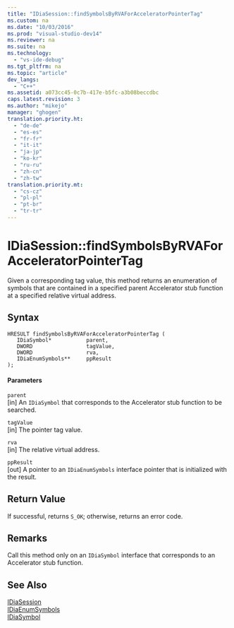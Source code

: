 ```yaml
---
title: "IDiaSession::findSymbolsByRVAForAcceleratorPointerTag"
ms.custom: na
ms.date: "10/03/2016"
ms.prod: "visual-studio-dev14"
ms.reviewer: na
ms.suite: na
ms.technology: 
  - "vs-ide-debug"
ms.tgt_pltfrm: na
ms.topic: "article"
dev_langs: 
  - "C++"
ms.assetid: a073cc45-0c7b-417e-b5fc-a3b08beccdbc
caps.latest.revision: 3
ms.author: "mikejo"
manager: "ghogen"
translation.priority.ht: 
  - "de-de"
  - "es-es"
  - "fr-fr"
  - "it-it"
  - "ja-jp"
  - "ko-kr"
  - "ru-ru"
  - "zh-cn"
  - "zh-tw"
translation.priority.mt: 
  - "cs-cz"
  - "pl-pl"
  - "pt-br"
  - "tr-tr"
---
```

# IDiaSession::findSymbolsByRVAForAcceleratorPointerTag
Given a corresponding tag value, this method returns an enumeration of symbols that are contained in a specified parent Accelerator stub function at a specified relative virtual address.  
  
## Syntax  
  
```cpp#  
HRESULT findSymbolsByRVAForAcceleratorPointerTag (   
   IDiaSymbol*           parent,  
   DWORD                 tagValue,  
   DWORD                 rva,  
   IDiaEnumSymbols**     ppResult  
);  
```  
  
#### Parameters  
 `parent`  
 [in] An `IDiaSymbol` that corresponds to the Accelerator stub function to be searched.  
  
 `tagValue`  
 [in] The pointer tag value.  
  
 `rva`  
 [in] The relative virtual address.  
  
 `ppResult`  
 [out] A pointer to an `IDiaEnumSymbols` interface pointer that is initialized with the result.  
  
## Return Value  
 If successful, returns `S_OK`; otherwise, returns an error code.  
  
## Remarks  
 Call this method only on an `IDiaSymbol` interface that corresponds to an Accelerator stub function.  
  
## See Also  
 [IDiaSession](../VS_debugger/idiasession.md)   
 [IDiaEnumSymbols](../VS_debugger/idiaenumsymbols.md)   
 [IDiaSymbol](../VS_debugger/idiasymbol.md)